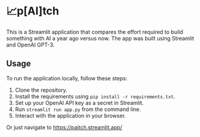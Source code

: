 # 📈p[AI]tch

This is a Streamlit application that compares the effort required to build something with AI a year ago versus now. The app was built using Streamlit and OpenAI GPT-3. 

## Usage

To run the application locally, follow these steps:

1. Clone the repository.
2. Install the requirements using `pip install -r requirements.txt`.
3. Set up your OpenAI API key as a secret in Streamlit.
4. Run `streamlit run app.py` from the command line.
5. Interact with the application in your browser.

Or just navigate to https://paitch.streamlit.app/

